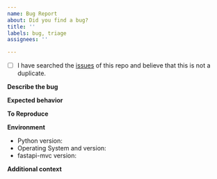 ```yaml
---
name: Bug Report
about: Did you find a bug?
title: ''
labels: bug, triage
assignees: ''

---
```


<!-- Checked checkbox should look like this: [x] -->
- [ ] I have searched the [issues](https://github.com/rszamszur/fastapi-mvc/issues) of this repo and believe that this is not a duplicate.

<!-- Now feel free to write your issue, but please be descriptive! Thanks again 🙌 ❤️ -->

**Describe the bug**
<!-- A clear and concise description of what the bug is. -->

**Expected behavior**
<!-- A clear and concise description of what you expected to happen. -->

**To Reproduce**
<!-- Steps to reproduce the behavior. -->

**Environment**
* Python version:
* Operating System and version:
* fastapi-mvc version:

**Additional context**
<!-- Add any other context about the problem here. -->
